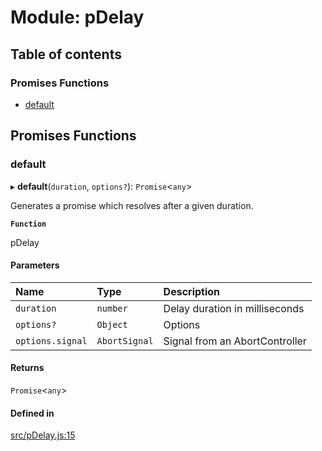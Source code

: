 # Module: pDelay

## Table of contents

### Promises Functions

- [default](pDelay.md#default)

## Promises Functions

### default

▸ **default**(`duration`, `options?`): `Promise`<`any`\>

Generates a promise which resolves after a given duration.

**`Function`**

pDelay

#### Parameters

| Name | Type | Description |
| :------ | :------ | :------ |
| `duration` | `number` | Delay duration in milliseconds |
| `options?` | `Object` | Options |
| `options.signal` | `AbortSignal` | Signal from an AbortController |

#### Returns

`Promise`<`any`\>

#### Defined in

[src/pDelay.js:15](https://github.com/Twipped/js-utils/blob/f2eceb5/src/pDelay.js#L15)
